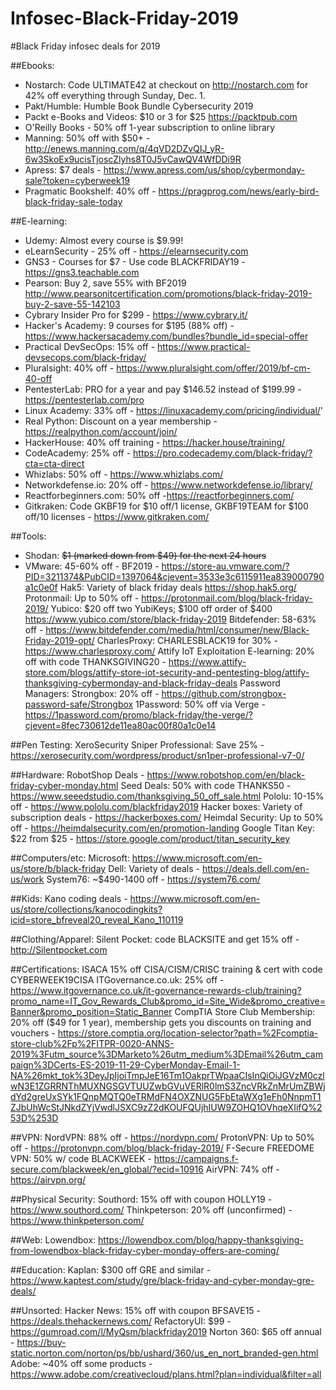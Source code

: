 # Infosec-Black-Friday-2019
#Black Friday infosec deals for 2019


##Ebooks:
- Nostarch: Code ULTIMATE42 at checkout on http://nostarch.com for 42% off everything through Sunday, Dec. 1.
- Pakt/Humble: Humble Book Bundle Cybersecurity 2019
- Packt e-Books and Videos: $10 or 3 for $25 https://packtpub.com
- O'Reilly Books - 50% off 1-year subscription to online library
- Manning: 50% off with $50+ - http://enews.manning.com/q/4qVD2DZvQIJ_yR-6w3SkoEx9ucisTjoscZlyhs8T0J5vCawQV4WfDDi9R
- Apress: $7 deals - https://www.apress.com/us/shop/cybermonday-sale?token=cyberweek19
- Pragmatic Bookshelf: 40% off - https://pragprog.com/news/early-bird-black-friday-sale-today



##E-learning:
- Udemy: Almost every course is $9.99!
- eLearnSecurity - 25% off - https://elearnsecurity.com
- GNS3 - Courses for $7 - Use code BLACKFRIDAY19 - https://gns3.teachable.com
- Pearson: Buy 2, save 55% with BF2019 http://www.pearsonitcertification.com/promotions/black-friday-2019-buy-2-save-55-142103
- Cybrary Insider Pro for $299 - https://www.cybrary.it/
- Hacker's Academy: 9 courses for $195 (88% off) - https://www.hackersacademy.com/bundles?bundle_id=special-offer
- Practical DevSecOps: 15% off - https://www.practical-devsecops.com/black-friday/
- Pluralsight: 40% off - https://www.pluralsight.com/offer/2019/bf-cm-40-off
- PentesterLab: PRO for a year and pay $146.52 instead of $199.99 - https://pentesterlab.com/pro
- Linux Academy: 33% off - https://linuxacademy.com/pricing/individual/'
- Real Python: Discount on a year membership - https://realpython.com/account/join/
- HackerHouse: 40% off training - https://hacker.house/training/
- CodeAcademy: 25% off - https://pro.codecademy.com/black-friday/?cta=cta-direct
- Whizlabs: 50% off - https://www.whizlabs.com/
- Networkdefense.io: 20% off - https://www.networkdefense.io/library/
- Reactforbeginners.com: 50% off -https://reactforbeginners.com/
- Gitkraken: Code GKBF19 for $10 off/1 license, GKBF19TEAM for $100 off/10 licenses - https://www.gitkraken.com/


##Tools:
- Shodan: <del>$1 (marked down from $49) for the next 24 hours</del>
- VMware: 45-60% off - BF2019 - https://store-au.vmware.com/?PID=3211374&PubCID=1397064&cjevent=3533e3c6115911ea839000790a1c0e0f
Hak5: Variety of black friday deals https://shop.hak5.org/
Protonmail: Up to 50% off - https://protonmail.com/blog/black-friday-2019/
Yubico: $20 off two YubiKeys; $100 off order of $400 https://www.yubico.com/store/black-friday-2019
Bitdefender: 58-63% off - https://www.bitdefender.com/media/html/consumer/new/Black-Friday-2019-opt/
CharlesProxy: CHARLESBLACK19 for 30% - https://www.charlesproxy.com/
Attify IoT Exploitation E-learning: 20% off with code THANKSGIVING20 - https://www.attify-store.com/blogs/attify-store-iot-security-and-pentesting-blog/attify-thanksgiving-cybermonday-and-black-friday-deals
Password Managers:
Strongbox: 20% off - https://github.com/strongbox-password-safe/Strongbox
1Password: 50% off via Verge - https://1password.com/promo/black-friday/the-verge/?cjevent=8fec730612de11ea80ac00f80a1c0e14


##Pen Testing:
XeroSecurity Sniper Professional: Save 25% - https://xerosecurity.com/wordpress/product/sn1per-professional-v7-0/


##Hardware:
RobotShop Deals - https://www.robotshop.com/en/black-friday-cyber-monday.html
Seed Deals: 50% with code THANKS50 - https://www.seeedstudio.com/thanksgiving_50_off_sale.html
Pololu: 10-15% off - https://www.pololu.com/blackfriday2019
Hacker boxes: Variety of subscription deals - https://hackerboxes.com/
Heimdal Security: Up to 50% off - https://heimdalsecurity.com/en/promotion-landing
Google Titan Key: $22 from $25 - https://store.google.com/product/titan_security_key


##Computers/etc:
Microsoft: https://www.microsoft.com/en-us/store/b/black-friday
Dell: Variety of deals - https://deals.dell.com/en-us/work
System76: ~$490-1400 off - https://system76.com/

##Kids:
Kano coding deals - https://www.microsoft.com/en-us/store/collections/kanocodingkits?icid=store_bfreveal20_reveal_Kano_110119

##Clothing/Apparel:
Silent Pocket: code BLACKSITE and get 15% off - http://Silentpocket.com

##Certifications:
ISACA 15% off CISA/CISM/CRISC training & cert with code CYBERWEEK19CISA
ITGovernance.co.uk: 25% off - https://www.itgovernance.co.uk/it-governance-rewards-club/training?promo_name=IT_Gov_Rewards_Club&promo_id=Site_Wide&promo_creative=Banner&promo_position=Static_Banner
CompTIA Store Club Membership: 20% off ($49 for 1 year), membership gets you discounts on training and vouchers - https://store.comptia.org/location-selector?path=%2Fcomptia-store-club%2Fp%2FITPR-0020-ANNS-2019%3Futm_source%3DMarketo%26utm_medium%3DEmail%26utm_campaign%3DCerts-ES-2019-11-29-CyberMonday-Email-1-NA%26mkt_tok%3DeyJpIjoiTmpJeE16Tm1OakprTWpaaCIsInQiOiJGVzM0czlwN3E1ZGRRNThMUXNGSGVTUUZwbGVuVERlR0lmS3ZncVRkZnMrUmZBWjdYd2greUxSYk1FQnpMQTQ0eTRMdFN4OXZNUG5FbEtaWXg1eFh0NnpmT1ZJbUhWcStJNkdZYjVwdlJSXC9zZ2dKOUFQUjhIUW9ZOHQ1OVhqeXIifQ%253D%253D

##VPN:
NordVPN: 88% off - https://nordvpn.com/
ProtonVPN: Up to 50% off - https://protonvpn.com/blog/black-friday-2019/
F-Secure FREEDOME VPN: 50% w/ code BLACKWEEK - https://campaigns.f-secure.com/blackweek/en_global/?ecid=10916
AirVPN: 74% off - https://airvpn.org/

##Physical Security:
Southord: 15% off with coupon HOLLY19 - https://www.southord.com/
Thinkpeterson: 20% off (unconfirmed) - https://www.thinkpeterson.com/

##Web:
Lowendbox: https://lowendbox.com/blog/happy-thanksgiving-from-lowendbox-black-friday-cyber-monday-offers-are-coming/

##Education:
Kaplan: $300 off GRE and similar - https://www.kaptest.com/study/gre/black-friday-and-cyber-monday-gre-deals/

##Unsorted:
Hacker News: 15% off with coupon BFSAVE15 - https://deals.thehackernews.com/
RefactoryUI: $99 - https://gumroad.com/l/MyQsm/blackfriday2019
Norton 360: $65 off annual - https://buy-static.norton.com/norton/ps/bb/ushard/360/us_en_nort_branded-gen.html
Adobe: ~40% off some products - https://www.adobe.com/creativecloud/plans.html?plan=individual&filter=all


